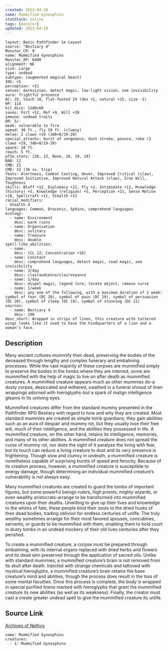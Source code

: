 ```yaml
---
created: 2023-04-28
name: Mummified Gynosphinx
statblock: inline
tags: [monster]
updated: 2023-04-28
---
```

```statblock
layout: Basic Pathfinder 1e Layout
source: "Bestiary 4"
Monster_CR: 9
name: Mummified Gynosphinx
Monster_XP: 6400
alignment: NE
size: Large
type: undead
subtype: (augmented magical beast)
INI: +5
perception: +21
senses: darkvision, detect magic, low-light vision, see invisibility
aura: frightful presence
AC: 25, touch 10, flat-footed 24 (dex +1, natural +15, size -1)
HP: 114
hit_dice: 12d8+60
saves: Fort +12, Ref +9, Will +10
immune: undead traits
DR: 5/-
weak: vulnerable to fire
speed: 30 ft., fly 50 ft. (clumsy)
melee: 2 claws +19 (3d6+8/19-20)
special_attacks: burst of vengeance, dust stroke, pounce, rake (2 claws +19, 3d6+8/19-20)
space: 10 ft.
reach: 5 ft.
pf1e_stats: [26, 13, None, 16, 19, 19]
BAB: 12
CMB: 21
CMD: 32 (36 vs. trip)
feats: Alertness, Combat Casting, Hover, Improved Critical (claw), Improved Initiative, Improved Natural Attack (claw), Iron Will, Toughness
skills: Bluff +12, Diplomacy +12, Fly +2, Intimidate +12, Knowledge (history) +5, Knowledge (religion) +5, Perception +21, Sense Motive +18, Spellcraft +11, Stealth +12
racial_modifiers:
- Stealth 4
languages: Common, Draconic, Sphinx, comprehend languages
ecology:
  - name: Environment
    desc: warm ruins
  - name: Organisation
    desc: solitary
  - name: Treasure
    desc: double
spell-like_abilities:
  - name:
    desc: (CL 12; Concentration +16)
  - name: Constant
    desc: comprehend languages, detect magic, read magic, see invisibility
  - name: 3/day
    desc: clairaudience/clairvoyance
  - name: 1/day
    desc: dispel magic, legend lore, locate object, remove curse
  - name: 1/week
    desc: any one of the following, with a maximum duration of 1 week: symbol of fear (DC 20), symbol of pain (DC 19), symbol of persuasion (DC 20), symbol of sleep (DC 19), symbol of stunning (DC 21)
sources:
  - name: Bestiary 4
    desc: 196
desc_short: Wrapped in strips of linen, this creature with tattered wings looks like it used to have the hindquarters of a lion and a woman’s face.
```
## Description
Many ancient cultures mummify their dead, preserving the bodies of the deceased through lengthy and complex funerary and embalming processes. While the vast majority of these corpses are mummified simply to preserve the bodies in the tombs where they are interred, some are mummified with the help of magic to live on after death as mummified creatures. A mummified creature appears much as other mummies do-a dusty corpse, desiccated and withered, swathed in a funeral shroud of linen wrappings adorned with hieroglyphs-but a spark of malign intelligence gleams in its unliving eyes.

Mummified creatures differ from the standard mummy presented in the Pathfinder RPG Bestiary with regard to how and why they are created. Most standard mummies are created as simple tomb guardians; they gain abilities such as an aura of despair and mummy rot, but they usually lose their free will, much of their intelligence, and the abilities they possessed in life. A mummified creature, on the other hand, retains its intelligence, memories, and many of its other abilities. A mummified creature does not spread the curse of mummy rot, nor does the sight of it paralyze the living with fear, but its touch can reduce a living creature to dust and its very presence is frightening. Though slow and clumsy in undeath, a mummified creature is nonetheless capable of surprising bursts of speed and ferocity. Because of its creation process, however, a mummified creature is susceptible to energy damage, though determining an individual mummified creature’s vulnerability is not always easy.

Many mummified creatures are created to guard the tombs of important figures, but some powerful beings-rulers, high priests, mighty wizards, or even wealthy aristocrats-arrange to be transformed into mummified creatures upon their deaths. Unwilling to give up their lives and knowledge to the whims of fate, these people bind their souls to the dried husks of their dead bodies, trading oblivion for endless centuries of unlife. The truly wealthy sometimes arrange for their most favored spouses, concubines, servants, or guards to be mummified with them, enabling them to hold court in dusty tombs in an undead mockery of their old lives centuries after they perished.

To create a mummified creature, a corpse must be prepared through embalming, with its internal organs replaced with dried herbs and flowers and its dead skin preserved through the application of sacred oils. Unlike with standard mummies, a mummified creature’s brain is not removed from its skull after death. Injected with strange chemicals and tattooed with mystical hieroglyphs, a mummified creature’s brain retains the base creature’s mind and abilities, though the process does result in the loss of some mental faculties. Once this process is complete, the body is wrapped in special purified linens marked with hieroglyphs that grant the mummified creature its new abilities (as well as its weakness). Finally, the creator must cast a create greater undead spell to give the mummified creature its unlife.
## Source Link
[Archives of Nethys](https://aonprd.com/MonsterDisplay.aspx?ItemName=Mummified%20Gynosphinx)
```encounter-table
name: Mummified Gynosphinx
creatures:
  - 1: Mummified Gynosphinx
```
